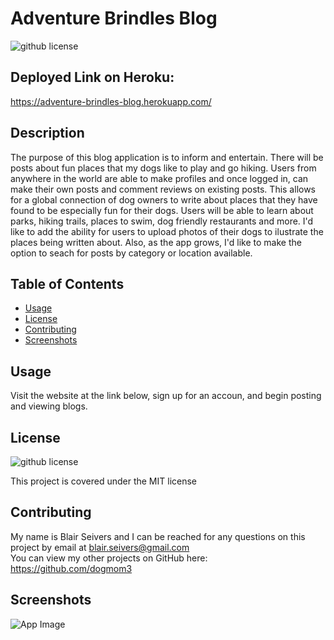 # Adventure Brindles Blog
  ![github license]()

  ## Deployed Link on Heroku:
 https://adventure-brindles-blog.herokuapp.com/

  ## Description
  The purpose of this blog application is to inform and entertain. There will be posts about fun places that my dogs like to play and go hiking. Users from anywhere in the world are able to make profiles and once logged in, can make their own posts and comment reviews on existing posts. This allows for a global connection of dog owners to write about places that they have found to be especially fun for their dogs. Users will be able to learn about parks, hiking trails, places to swim, dog friendly restaurants and more. I'd like to add the ability for users to upload photos of their dogs to ilustrate the places being written about. Also, as the app grows, I'd like to make the option to seach for posts by category or location available.
  
  ## Table of Contents
  * [Usage](#usage)
  * [License](#license)
  * [Contributing](#contributing)
  * [Screenshots](#screenshots)

 
  ## Usage
Visit the website at the link below, sign up for an accoun, and begin posting and viewing blogs.

  ## License
  ![github license]()

  This project is covered under the MIT license
  
  ## Contributing
  My name is Blair Seivers and I can be reached for any questions on this project by email at
  blair.seivers@gmail.com </br>
  You can view my other projects on GitHub here: https://github.com/dogmom3
  
  ## Screenshots
  ![App Image]()
 